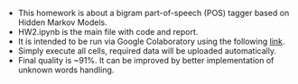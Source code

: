 - This homework is about a bigram part-of-speech (POS) tagger based on Hidden Markov Models.
- HW2.ipynb is the main file with code and report. 
- It is intended to be run via Google Colaboratory using the following [link](https://colab.research.google.com/github/tsimafeip/LCT-master-course/blob/main/UdS/WinterSemester/CompLing/Assignments/HW1/HW1.ipynb).
- Simply execute all cells, required data will be uploaded automatically.
- Final quality is ~91%. It can be improved by better implementation of unknown words handling.
